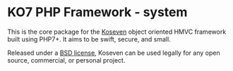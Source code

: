 # KO7 PHP Framework - system

This is the core package for the [Koseven](http://koseven.dev/) object oriented HMVC framework built using PHP7+.
It aims to be swift, secure, and small.

Released under a [BSD license](http://koseven.dev/license), Koseven can be used legally for any open source,
commercial, or personal project.
